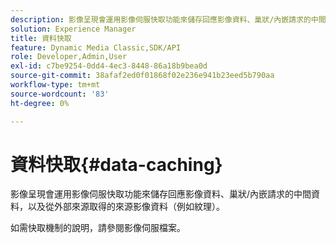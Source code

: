 ```yaml
---
description: 影像呈現會運用影像伺服快取功能來儲存回應影像資料、巢狀/內嵌請求的中間資料，以及從外部來源取得的來源影像資料（例如紋理）。
solution: Experience Manager
title: 資料快取
feature: Dynamic Media Classic,SDK/API
role: Developer,Admin,User
exl-id: c7be9254-0dd4-4ec3-8448-86a18b9bea0d
source-git-commit: 38afaf2ed0f01868f02e236e941b23eed5b790aa
workflow-type: tm+mt
source-wordcount: '83'
ht-degree: 0%

---
```


# 資料快取{#data-caching}

影像呈現會運用影像伺服快取功能來儲存回應影像資料、巢狀/內嵌請求的中間資料，以及從外部來源取得的來源影像資料（例如紋理）。

如需快取機制的說明，請參閱影像伺服檔案。
